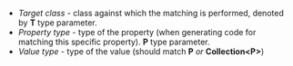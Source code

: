 

* *Target class* - class against which the matching is performed, denoted by **T** type parameter.
* *Property type* - type of the property (when generating code for matching this specific property). **P** type parameter.
* *Value type* - type of the value (should match **P** _or_ **Collection\<P\>**) 

